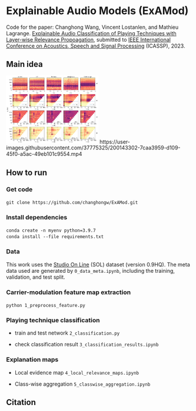 # Explainable Audio Models (ExAMod)

Code for the paper: Changhong Wang, Vincent Lostanlen, and Mathieu Lagrange. [Explainable Audio Classification of Playing Techniques with Layer-wise Relevance Propoagation](https://.pdf), submitted to [IEEE International Conference on Acoustics, Speech and Signal Processing](https://2023.ieeeicassp.org/) (ICASSP), 2023.

## Main idea
<img src="results/local_maps.png" style="max-width: 250px;"/>
https://user-images.githubusercontent.com/37775325/200143302-7caa3959-d109-45f0-a5ac-49eb101c9554.mp4


## How to run
### Get code
`git clone https://github.com/changhongw/ExAMod.git`

### Install dependencies
`conda create -n myenv python=3.9.7`<br>
`conda install --file requirements.txt`

### Data
This work uses the [Studio On Line](https://forum.ircam.fr/collections/detail/sol-instrumental-sounds-datasets/) (SOL) dataset (version 0.9HQ). The meta data used are generated by `0_data_meta.ipynb`, including the training, validation, and test split.

### Carrier-modulation feature map extraction
`python 1_preprocess_feature.py`

### Playing technique classification
- train and test network
`2_classification.py`

- check classification result
`3_classification_results.ipynb`

### Explanation maps
- Local evidence map
`4_local_relevance_maps.ipynb`

- Class-wise aggregation
`5_classwise_aggregation.ipynb`

## Citation
```

```

